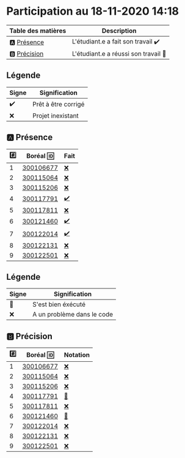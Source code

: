 # Participation au 18-11-2020 14:18

| Table des matières            | Description                                             |
|-------------------------------|---------------------------------------------------------|
| :a: [Présence](#a-présence)   | L'étudiant.e a fait son travail    :heavy_check_mark:   |
| :b: [Précision](#b-précision) | L'étudiant.e a réussi son travail  :tada:               |

## Légende

| Signe              | Signification                 |
|--------------------|-------------------------------|
| :heavy_check_mark: | Prêt à être corrigé           |
| :x:                | Projet inexistant             |

## :a: Présence

|:hash:| Boréal :id:                | Fait               |
|------|----------------------------|--------------------|
| 1 | [300106677](../b300106677.py) | [:x:](Execution.md#etudiant-300106677) |
| 2 | [300115064](../b300115064.py) | [:x:](Execution.md#etudiant-300115064) |
| 3 | [300115206](../b300115206.py) | [:x:](Execution.md#etudiant-300115206) |
| 4 | [300117791](../b300117791.py) | [:heavy_check_mark:](Execution.md#etudiant-300117791) |
| 5 | [300117811](../b300117811.py) | [:x:](Execution.md#etudiant-300117811) |
| 6 | [300121460](../b300121460.py) | [:heavy_check_mark:](Execution.md#etudiant-300121460) |
| 7 | [300122014](../b300122014.py) | [:heavy_check_mark:](Execution.md#etudiant-300122014) |
| 8 | [300122131](../b300122131.py) | [:x:](Execution.md#etudiant-300122131) |
| 9 | [300122501](../b300122501.py) | [:x:](Execution.md#etudiant-300122501) |

## Légende

| Signe              | Signification                 |
|--------------------|-------------------------------|
| :tada:             | S'est bien éxécuté            |
| :x:                | A un problème dans le code    |

## :b: Précision

|:hash:| Boréal :id:                |  Notation         |
|------|----------------------------|-------------------|
| 1 | [300106677](../b300106677.py) | [:x:](Execution.md#etudiant-300106677) |
| 2 | [300115064](../b300115064.py) | [:x:](Execution.md#etudiant-300115064) |
| 3 | [300115206](../b300115206.py) | [:x:](Execution.md#etudiant-300115206) |
| 4 | [300117791](../b300117791.py) | [:tada:](Execution.md#etudiant-300117791) |
| 5 | [300117811](../b300117811.py) | [:x:](Execution.md#etudiant-300117811) |
| 6 | [300121460](../b300121460.py) | [:tada:](Execution.md#etudiant-300121460) |
| 7 | [300122014](../b300122014.py) | [:x:](Execution.md#etudiant-300122014) |
| 8 | [300122131](../b300122131.py) | [:x:](Execution.md#etudiant-300122131) |
| 9 | [300122501](../b300122501.py) | [:x:](Execution.md#etudiant-300122501) |
